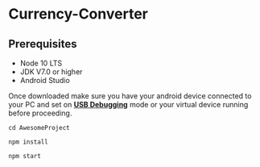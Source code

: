 # Currency-Converter
## Prerequisites
- Node 10 LTS
- JDK V7.0 or higher
- Android Studio

Once downloaded make sure you have your android device connected to your PC and set on [**USB Debugging**]([https://developer.android.com/studio/debug/dev-options](https://developer.android.com/studio/debug/dev-options)) mode or your virtual device running before proceeding.
```
cd AwesomeProject
```
```
npm install
```
```
npm start
```
